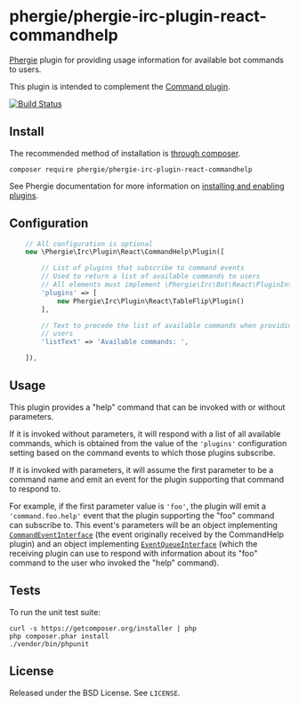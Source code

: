 # phergie/phergie-irc-plugin-react-commandhelp

[Phergie](http://github.com/phergie/phergie-irc-bot-react/) plugin for providing usage information for available bot commands to users.

This plugin is intended to complement the [Command plugin](https://github.com/phergie/phergie-irc-plugin-react-command).

[![Build Status](https://secure.travis-ci.org/phergie/phergie-irc-plugin-react-commandhelp.png?branch=master)](http://travis-ci.org/phergie/phergie-irc-plugin-react-commandhelp)

## Install

The recommended method of installation is [through composer](http://getcomposer.org).

```
composer require phergie/phergie-irc-plugin-react-commandhelp
```

See Phergie documentation for more information on
[installing and enabling plugins](https://github.com/phergie/phergie-irc-bot-react/wiki/Usage#plugins).

## Configuration

```php
    // All configuration is optional
    new \Phergie\Irc\Plugin\React\CommandHelp\Plugin([

        // List of plugins that subscribe to command events
        // Used to return a list of available commands to users
        // All elements must implement \Phergie\Irc\Bot\React\PluginInterface
        'plugins' => [
            new Phergie\Irc\Plugin\React\TableFlip\Plugin()
        ],

        // Text to precede the list of available commands when providing it to
        // users
        'listText' => 'Available commands: ',

    ]),
```

## Usage

This plugin provides a "help" command that can be invoked with or without parameters.

If it is invoked without parameters, it will respond with a list of all
available commands, which is obtained from the value of the `'plugins'`
configuration setting based on the command events to which those plugins
subscribe.

If it is invoked with parameters, it will assume the first parameter to be a
command name and emit an event for the plugin supporting that command to
respond to.

For example, if the first parameter value is `'foo'`, the plugin will emit a
`'command.foo.help'` event that the plugin supporting the "foo" command can
subscribe to. This event's parameters will be an object implementing
[`CommandEventInterface`](https://github.com/phergie/phergie-irc-plugin-react-command/blob/master/src/CommandEventInterface.php)
(the event originally received by the CommandHelp plugin) and an object
implementing [`EventQueueInterface`](https://github.com/phergie/phergie-irc-bot-react/blob/master/src/EventQueueInterface.php)
(which the receiving plugin can use to respond with information about its "foo"
command to the user who invoked the "help" command).

## Tests

To run the unit test suite:

```
curl -s https://getcomposer.org/installer | php
php composer.phar install
./vendor/bin/phpunit
```

## License

Released under the BSD License. See `LICENSE`.
